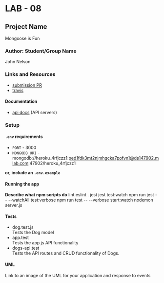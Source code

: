 # LAB - 08

## Project Name
Mongoose is Fun

### Author: Student/Group Name
John Nelson

### Links and Resources
* [submission PR](https://github.com/johnnelson-401-advanced-javascript/mongoose-is-fun/pull/2)
* [travis](https://travis-ci.com/johnnelson-401-advanced-javascript/mongoose-is-fun/builds/129196001)


#### Documentation
* [api docs](http://xyz.com) (API servers)


### Setup
#### `.env` requirements
* `PORT` - 3000
* `MONGODB_URI` - mongodb://heroku_4rfjczz1:ped1fdk3mt2njmhgcka7pofvn1@ds147902.mlab.com:47902/heroku_4rfjczz1

**or, include an `.env.example`**

#### Running the app

**Describe what npm scripts do**
 lint
    eslint .
  jest
    jest
  test:watch
    npm run jest -- --watchAll
  test:verbose
    npm run test -- --verbose
  start:watch
    nodemon server.js
  
#### Tests
* dog.test.js  
  Tests the Dog model
* app.test  
  Tests the app.js API functionality
* dogs-api.test  
  Tests the API routes and CRUD functionality of Dogs.

#### UML
Link to an image of the UML for your application and response to events

